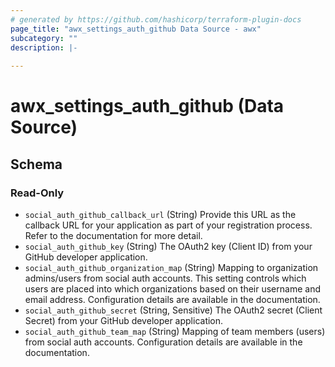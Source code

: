 ```yaml
---
# generated by https://github.com/hashicorp/terraform-plugin-docs
page_title: "awx_settings_auth_github Data Source - awx"
subcategory: ""
description: |-
  
---
```


# awx_settings_auth_github (Data Source)





<!-- schema generated by tfplugindocs -->
## Schema

### Read-Only

- `social_auth_github_callback_url` (String) Provide this URL as the callback URL for your application as part of your registration process. Refer to the documentation for more detail.
- `social_auth_github_key` (String) The OAuth2 key (Client ID) from your GitHub developer application.
- `social_auth_github_organization_map` (String) Mapping to organization admins/users from social auth accounts. This setting
controls which users are placed into which organizations based on their
username and email address. Configuration details are available in the
documentation.
- `social_auth_github_secret` (String, Sensitive) The OAuth2 secret (Client Secret) from your GitHub developer application.
- `social_auth_github_team_map` (String) Mapping of team members (users) from social auth accounts. Configuration
details are available in the documentation.
